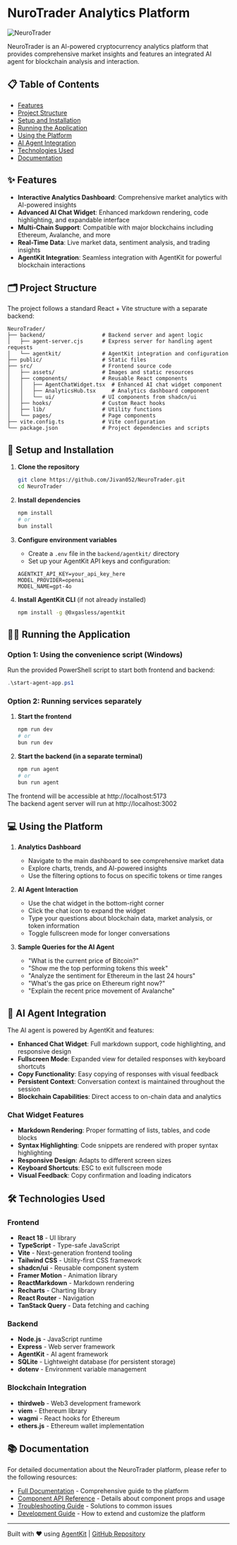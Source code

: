 
# NuroTrader Analytics Platform

![NeuroTrader](src/assets/hero-dashboard.jpg)

NeuroTrader is an AI-powered cryptocurrency analytics platform that provides comprehensive market insights and features an integrated AI agent for blockchain analysis and interaction.

## 📋 Table of Contents

- [Features](#-features)
- [Project Structure](#-project-structure)
- [Setup and Installation](#-setup-and-installation)
- [Running the Application](#-running-the-application)
- [Using the Platform](#-using-the-platform)
- [AI Agent Integration](#-ai-agent-integration)
- [Technologies Used](#-technologies-used)
- [Documentation](#-documentation)

## ✨ Features

- **Interactive Analytics Dashboard**: Comprehensive market analytics with AI-powered insights
- **Advanced AI Chat Widget**: Enhanced markdown rendering, code highlighting, and expandable interface
- **Multi-Chain Support**: Compatible with major blockchains including Ethereum, Avalanche, and more
- **Real-Time Data**: Live market data, sentiment analysis, and trading insights
- **AgentKit Integration**: Seamless integration with AgentKit for powerful blockchain interactions

## 🗂 Project Structure

The project follows a standard React + Vite structure with a separate backend:

```
NeuroTrader/
├── backend/                  # Backend server and agent logic
│   ├── agent-server.cjs      # Express server for handling agent requests
│   └── agentkit/             # AgentKit integration and configuration
├── public/                   # Static files
├── src/                      # Frontend source code
│   ├── assets/               # Images and static resources
│   ├── components/           # Reusable React components
│   │   ├── AgentChatWidget.tsx  # Enhanced AI chat widget component
│   │   ├── AnalyticsHub.tsx     # Analytics dashboard component
│   │   └── ui/               # UI components from shadcn/ui
│   ├── hooks/                # Custom React hooks
│   ├── lib/                  # Utility functions
│   └── pages/                # Page components
├── vite.config.ts            # Vite configuration
└── package.json              # Project dependencies and scripts
```

## 🚀 Setup and Installation

1. **Clone the repository**
   ```bash
   git clone https://github.com/Jivan052/NeuroTrader.git
   cd NeuroTrader
   ```

2. **Install dependencies**
   ```bash
   npm install
   # or
   bun install
   ```

3. **Configure environment variables**
   - Create a `.env` file in the `backend/agentkit/` directory
   - Set up your AgentKit API keys and configuration:
   ```
   AGENTKIT_API_KEY=your_api_key_here
   MODEL_PROVIDER=openai
   MODEL_NAME=gpt-4o
   ```

4. **Install AgentKit CLI** (if not already installed)
   ```bash
   npm install -g @0xgasless/agentkit
   ```

## 🏃‍♂️ Running the Application

### Option 1: Using the convenience script (Windows)

Run the provided PowerShell script to start both frontend and backend:
```powershell
.\start-agent-app.ps1
```

### Option 2: Running services separately

1. **Start the frontend**
   ```bash
   npm run dev
   # or
   bun run dev
   ```

2. **Start the backend (in a separate terminal)**
   ```bash
   npm run agent
   # or
   bun run agent
   ```

The frontend will be accessible at http://localhost:5173  
The backend agent server will run at http://localhost:3002

## 💻 Using the Platform

1. **Analytics Dashboard**
   - Navigate to the main dashboard to see comprehensive market data
   - Explore charts, trends, and AI-powered insights
   - Use the filtering options to focus on specific tokens or time ranges

2. **AI Agent Interaction**
   - Use the chat widget in the bottom-right corner
   - Click the chat icon to expand the widget
   - Type your questions about blockchain data, market analysis, or token information
   - Toggle fullscreen mode for longer conversations

3. **Sample Queries for the AI Agent**
   - "What is the current price of Bitcoin?"
   - "Show me the top performing tokens this week"
   - "Analyze the sentiment for Ethereum in the last 24 hours"
   - "What's the gas price on Ethereum right now?"
   - "Explain the recent price movement of Avalanche"

## 🤖 AI Agent Integration

The AI agent is powered by AgentKit and features:

- **Enhanced Chat Widget**: Full markdown support, code highlighting, and responsive design
- **Fullscreen Mode**: Expanded view for detailed responses with keyboard shortcuts
- **Copy Functionality**: Easy copying of responses with visual feedback
- **Persistent Context**: Conversation context is maintained throughout the session
- **Blockchain Capabilities**: Direct access to on-chain data and analytics

### Chat Widget Features

- **Markdown Rendering**: Proper formatting of lists, tables, and code blocks
- **Syntax Highlighting**: Code snippets are rendered with proper syntax highlighting
- **Responsive Design**: Adapts to different screen sizes
- **Keyboard Shortcuts**: ESC to exit fullscreen mode
- **Visual Feedback**: Copy confirmation and loading indicators

## 🛠 Technologies Used

### Frontend
- **React 18** - UI library
- **TypeScript** - Type-safe JavaScript
- **Vite** - Next-generation frontend tooling
- **Tailwind CSS** - Utility-first CSS framework
- **shadcn/ui** - Reusable component system
- **Framer Motion** - Animation library
- **ReactMarkdown** - Markdown rendering
- **Recharts** - Charting library
- **React Router** - Navigation
- **TanStack Query** - Data fetching and caching

### Backend
- **Node.js** - JavaScript runtime
- **Express** - Web server framework
- **AgentKit** - AI agent framework
- **SQLite** - Lightweight database (for persistent storage)
- **dotenv** - Environment variable management

### Blockchain Integration
- **thirdweb** - Web3 development framework
- **viem** - Ethereum library
- **wagmi** - React hooks for Ethereum
- **ethers.js** - Ethereum wallet implementation

## 📚 Documentation

For detailed documentation about the NeuroTrader platform, please refer to the following resources:

- [Full Documentation](./docs/DOCUMENTATION.md) - Comprehensive guide to the platform
- [Component API Reference](./docs/DOCUMENTATION.md#component-documentation) - Details about component props and usage
- [Troubleshooting Guide](./docs/DOCUMENTATION.md#troubleshooting) - Solutions to common issues
- [Development Guide](./docs/DOCUMENTATION.md#development-guide) - How to extend and customize the platform

---

Built with ❤️ using [AgentKit](https://github.com/0xgasless/agentkit) | [GitHub Repository](https://github.com/Jivan052/NeuroTrader)

